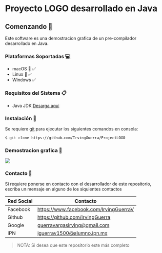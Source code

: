 # Proyecto LOGO desarrollado en Java
 
## Comenzando 🚀

Este software es una demostracion grafica de un pre-compilador desarrollado en Java.

### Plataformas Soportadas 💻

- macOS 🍎 ✅
- Linux 🐧 ✅
- Windows ✅

### Requisitos del Sistema 📋

- Java JDK [Desarga aqui](https://www.oracle.com/technetwork/es/java/javase/downloads/index.html) 

### Instalación 🔧

Se requiere [git](https://git-scm.com/) para ejecutar los siguientes comandos en consola:
```sh
$ git clone https://github.com/IrvingGuerra/ProjectLOGO
```

### Demostracion grafica 🎥

![](gif.gif)

### Contacto 📆

Si requiere ponerse en contacto con el desarrollador de este repositorio, escriba un mensaje en alguno de los siquientes contactos

| Red Social | Contacto |
| ------ | ------ |
| Facebook | https://www.facebook.com/IrvingGuerraV|
| Github | https://github.com/IrvingGuerra |
| Google | guerravargasirving@gmail.com |
| IPN | iguerrav1500@alumno.ipn.mx |

 > NOTA: Si desea que este repositorio este más completo
